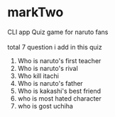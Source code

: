 # markTwo
CLI app Quiz game for naruto fans
<br>
<br>
total 7 question i add in this quiz 

1. Who is naruto's first teacher
2. Who is naruto's rival
3. Who kill itachi
4. Who is naruto's father
5. Who is kakashi's best friend
6. who is most hated character
7. who is gost uchiha
